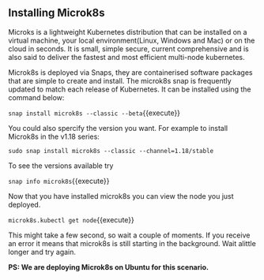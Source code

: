 ## Installing Microk8s
Microks is a lightweight Kubernetes distribution that can be installed on a virtual machine, your local environment(Linux, Windows and Mac) or on the cloud in seconds.
It is small, simple secure, current comprehensive and is also said to deliver the fastest and most efficient multi-node kubernetes.

Microk8s is deployed via Snaps, they are containerised software packages that are simple to create and install. 
The microk8s snap is frequently updated to match each release of Kubernetes. It can be installed using the command below:

`snap install microk8s --classic --beta`{{execute}}

You could also spercify the version you want. For example to install Microk8s in the v1.18 series:

`sudo snap install microk8s --classic --channel=1.18/stable`

To see the versions available try 

`snap info microk8s`{{execute}}

Now that you have installed microk8s you can view the node you just deployed.  

`microk8s.kubectl get node`{{execute}}

This might take a few second, so wait a couple of moments. If you receive an error it means that microk8s is still starting in the background. 
Wait alittle longer and try again.



**PS: We are deploying Microk8s on Ubuntu for this scenario.**
